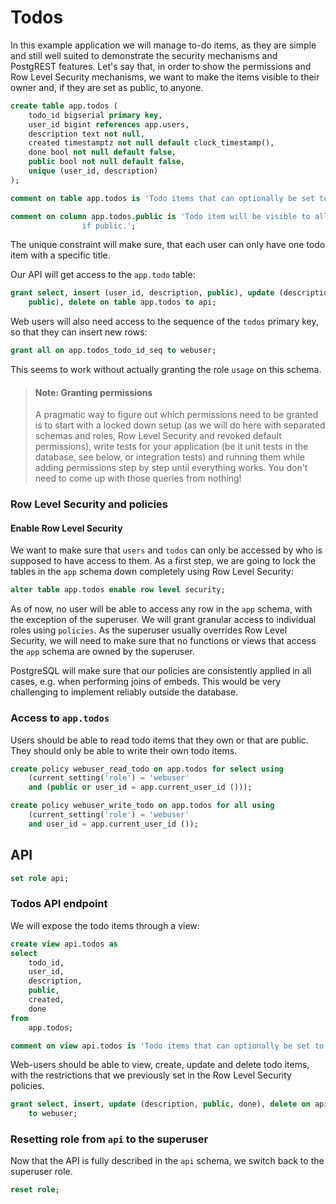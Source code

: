 # Todos

In this example application we will manage to-do items, as they are simple and
still well suited to demonstrate the security mechanisms and PostgREST
features. Let's say that, in order to show the permissions and Row Level
Security mechanisms, we want to make the items visible to their owner and, if
they are set as public, to anyone.

```sql
create table app.todos (
    todo_id bigserial primary key,
    user_id bigint references app.users,
    description text not null,
    created timestamptz not null default clock_timestamp(),
    done bool not null default false,
    public bool not null default false,
    unique (user_id, description)
);

comment on table app.todos is 'Todo items that can optionally be set to public.';

comment on column app.todos.public is 'Todo item will be visible to all users
                if public.';

```

The unique constraint will make sure, that each user can only have one todo item
with a specific title.

Our API will get access to the `app.todo` table:

```sql
grant select, insert (user_id, description, public), update (description, done,
    public), delete on table app.todos to api;

```

Web users will also need access to the sequence of the `todos` primary key,
so that they can insert new rows:

```sql
grant all on app.todos_todo_id_seq to webuser;

```

This seems to work without actually granting the role `usage` on this schema.

> #### Note: Granting permissions
>
> A pragmatic way to figure out which permissions need to be granted is to
> start with a locked down setup (as we will do here with separated schemas and
> roles, Row Level Security and revoked default permissions), write tests for
> your application (be it unit tests in the database, see below, or integration
> tests) and running them while adding permissions step by step until
> everything works. You don't need to come up with those queries from nothing!

### Row Level Security and policies

#### Enable Row Level Security

We want to make sure that `users` and `todos` can only be accessed by who
is supposed to have access to them. As a first step, we are going to lock the
tables in the `app` schema down completely using Row Level Security:

```sql
alter table app.todos enable row level security;

```

As of now, no user will be able to access any row in the `app` schema, with
the exception of the superuser. We will grant granular access to individual
roles using `policies`. As the superuser usually overrides Row Level Security,
we will need to make sure that no functions or views that access the `app`
schema are owned by the superuser.

PostgreSQL will make sure that our policies are consistently applied in all
cases, e.g. when performing joins of embeds. This would be very challenging to
implement reliably outside the database.

### Access to `app.todos`

Users should be able to read todo items that they own or that are public.
They should only be able to write their own todo items.

```sql
create policy webuser_read_todo on app.todos for select using
    (current_setting('role') = 'webuser'
    and (public or user_id = app.current_user_id ()));

create policy webuser_write_todo on app.todos for all using
    (current_setting('role') = 'webuser'
    and user_id = app.current_user_id ());

```

## API

```sql
set role api;

```

### Todos API endpoint

We will expose the todo items through a view:

```sql
create view api.todos as
select
    todo_id,
    user_id,
    description,
    public,
    created,
    done
from
    app.todos;

comment on view api.todos is 'Todo items that can optionally be set to be public.';

```

Web-users should be able to view, create, update and delete todo items, with the
restrictions that we previously set in the Row Level Security policies.

```sql
grant select, insert, update (description, public, done), delete on api.todos
    to webuser;

```

### Resetting role from `api` to the superuser

Now that the API is fully described in the `api` schema, we switch back to the
superuser role.

```sql
reset role;

```
